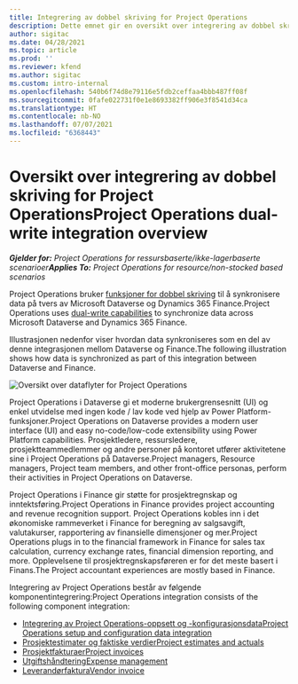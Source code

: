 ```yaml
---
title: Integrering av dobbel skriving for Project Operations
description: Dette emnet gir en oversikt over integrering av dobbel skriving for Project Operations.
author: sigitac
ms.date: 04/28/2021
ms.topic: article
ms.prod: ''
ms.reviewer: kfend
ms.author: sigitac
ms.custom: intro-internal
ms.openlocfilehash: 540b6f74d8e79116e5fdb2ceffaa4bbb487ff08f
ms.sourcegitcommit: 0fafe022731f0e1e8693382ff906e3f8541d34ca
ms.translationtype: HT
ms.contentlocale: nb-NO
ms.lasthandoff: 07/07/2021
ms.locfileid: "6368443"
---
```

# <a name="project-operations-dual-write-integration-overview"></a><span data-ttu-id="4c75a-103">Oversikt over integrering av dobbel skriving for Project Operations</span><span class="sxs-lookup"><span data-stu-id="4c75a-103">Project Operations dual-write integration overview</span></span>

<span data-ttu-id="4c75a-104">_**Gjelder for:** Project Operations for ressursbaserte/ikke-lagerbaserte scenarioer_</span><span class="sxs-lookup"><span data-stu-id="4c75a-104">_**Applies To:** Project Operations for resource/non-stocked based scenarios_</span></span>

<span data-ttu-id="4c75a-105">Project Operations bruker [funksjoner for dobbel skriving](/dynamics365/fin-ops-core/dev-itpro/data-entities/dual-write/dual-write-home-page) til å synkronisere data på tvers av Microsoft Dataverse og Dynamics 365 Finance.</span><span class="sxs-lookup"><span data-stu-id="4c75a-105">Project Operations uses [dual-write capabilities](/dynamics365/fin-ops-core/dev-itpro/data-entities/dual-write/dual-write-home-page) to synchronize data across Microsoft Dataverse and Dynamics 365 Finance.</span></span>

<span data-ttu-id="4c75a-106">Illustrasjonen nedenfor viser hvordan data synkroniseres som en del av denne integrasjonen mellom Dataverse og Finance.</span><span class="sxs-lookup"><span data-stu-id="4c75a-106">The following illustration shows how data is synchronized as part of this integration between Dataverse and Finance.</span></span>

![Oversikt over dataflyter for Project Operations](./media/ProjectOperationsFlows.jpg)

<span data-ttu-id="4c75a-108">Project Operations i Dataverse gi et moderne brukergrensesnitt (UI) og enkel utvidelse med ingen kode / lav kode ved hjelp av Power Platform-funksjoner.</span><span class="sxs-lookup"><span data-stu-id="4c75a-108">Project Operations on Dataverse provides a modern user interface (UI) and easy no-code/low-code extensibility using Power Platform capabilities.</span></span> <span data-ttu-id="4c75a-109">Prosjektledere, ressursledere, prosjektteammedlemmer og andre personer på kontoret utfører aktivitetene sine i Project Operations på Dataverse.</span><span class="sxs-lookup"><span data-stu-id="4c75a-109">Project managers, Resource managers, Project team members, and other front-office personas, perform their activities in Project Operations on Dataverse.</span></span>

<span data-ttu-id="4c75a-110">Project Operations i Finance gir støtte for prosjektregnskap og inntektsføring.</span><span class="sxs-lookup"><span data-stu-id="4c75a-110">Project Operations in Finance provides project accounting and revenue recognition support.</span></span> <span data-ttu-id="4c75a-111">Project Operations kobles inn i det økonomiske rammeverket i Finance for beregning av salgsavgift, valutakurser, rapportering av finansielle dimensjoner og mer.</span><span class="sxs-lookup"><span data-stu-id="4c75a-111">Project Operations plugs in to the financial framework in Finance for sales tax calculation, currency exchange rates, financial dimension reporting, and more.</span></span> <span data-ttu-id="4c75a-112">Opplevelsene til prosjektregnskapsføreren er for det meste basert i Finans.</span><span class="sxs-lookup"><span data-stu-id="4c75a-112">The Project accountant experiences are mostly based in Finance.</span></span>

<span data-ttu-id="4c75a-113">Integrering av Project Operations består av følgende komponentintegrering:</span><span class="sxs-lookup"><span data-stu-id="4c75a-113">Project Operations integration consists of the following component integration:</span></span>


- [<span data-ttu-id="4c75a-114">Integrering av Project Operations-oppsett og -konfigurasjonsdata</span><span class="sxs-lookup"><span data-stu-id="4c75a-114">Project Operations setup and configuration data integration</span></span>](resource-dual-write-setup-integration.md) 
- [<span data-ttu-id="4c75a-115">Prosjektestimater og faktiske verdier</span><span class="sxs-lookup"><span data-stu-id="4c75a-115">Project estimates and actuals</span></span>](resource-dual-write-estimates-actuals.md)
- [<span data-ttu-id="4c75a-116">Prosjektfakturaer</span><span class="sxs-lookup"><span data-stu-id="4c75a-116">Project invoices</span></span>](resource-dual-write-project-invoice.md)
- [<span data-ttu-id="4c75a-117">Utgiftshåndtering</span><span class="sxs-lookup"><span data-stu-id="4c75a-117">Expense management</span></span>](resource-dual-write-expense.md)
- [<span data-ttu-id="4c75a-118">Leverandørfaktura</span><span class="sxs-lookup"><span data-stu-id="4c75a-118">Vendor invoice</span></span>](resource-dual-write-vendor-invoice.md)
